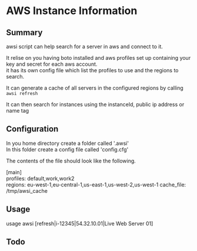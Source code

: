 AWS Instance Information
========================


Summary
-------
awsi script can help search for a server in aws and connect to it.

It relise on you having boto installed and aws profiles set up containing your key and secret for each aws account.  
it has its own config file which list the profiles to use and the regions to search.

It can generate a cache of all servers in the configured regions by calling <code>awsi refresh</code>

It can then search for instances using the instanceId, public ip address or name tag

Configuration
-------------
In you home directory create a folder called '.awsi'  
In this folder create a config file called 'config.cfg'

The contents of the file should look like the following.

[main]  
profiles: default,work,work2  
regions: eu-west-1,eu-central-1,us-east-1,us-west-2,us-west-1
cache_file: /tmp/awsi_cache


Usage
-----
usage awsi [refresh|i-12345|54.32.10.01|Live Web Server 01]


Todo
----